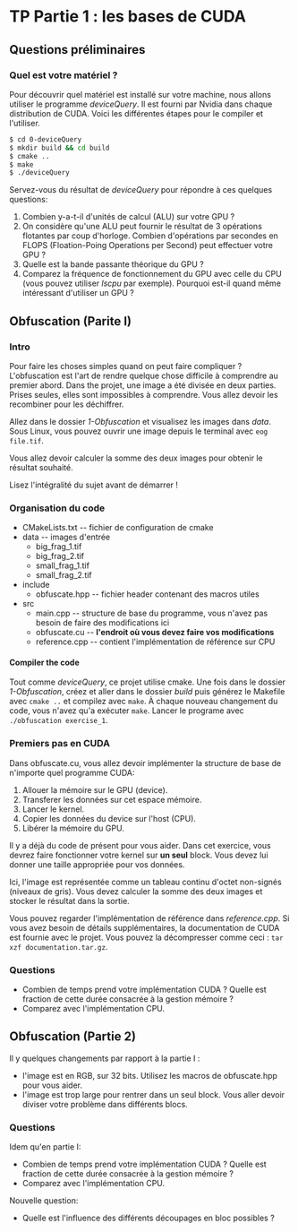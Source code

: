 # TP Partie 1 : les bases de CUDA

## Questions préliminaires
### Quel est votre matériel ?

Pour découvrir quel matériel est installé sur votre machine, nous allons utiliser le programme *deviceQuery*. Il est fourni par Nvidia dans chaque distribution de CUDA. Voici les différentes étapes pour le compiler et l'utiliser.

```bash
$ cd 0-deviceQuery
$ mkdir build && cd build
$ cmake ..
$ make
$ ./deviceQuery
```

Servez-vous du résultat de *deviceQuery* pour répondre à ces quelques questions:
1. Combien y-a-t-il d'unités de calcul (ALU) sur votre GPU ?
2. On considère qu'une ALU peut fournir le résultat de 3 opérations flotantes par coup d'horloge. Combien d'opérations par secondes en FLOPS (Floation-Poing Operations per Second) peut effectuer votre GPU ?
3. Quelle est la bande passante théorique du GPU ?
4. Comparez la fréquence de fonctionnement du GPU avec celle du CPU (vous pouvez utiliser *lscpu* par exemple). Pourquoi est-il quand même intéressant d'utiliser un GPU ?

## Obfuscation (Parite I)
### Intro

Pour faire les choses simples quand on peut faire compliquer ? L'obfuscation est l'art de rendre quelque chose difficile à comprendre au premier abord. Dans the projet, une image a été divisée en deux parties. Prises seules, elles sont impossibles à comprendre. Vous allez devoir les recombiner pour les déchiffrer.

Allez dans le dossier *1-Obfuscation* et visualisez les images dans *data*. Sous Linux, vous pouvez ouvrir une image depuis le terminal avec `eog file.tif`.

Vous allez devoir calculer la somme des deux images pour obtenir le résultat souhaité.

Lisez l'intégralité du sujet avant de démarrer !

### Organisation du code

* CMakeLists.txt                  -- fichier de configuration de cmake
* data                            -- images d'entrée
  * big_frag_1.tif
  * big_frag_2.tif
  * small_frag_1.tif
  * small_frag_2.tif
* include
  * obfuscate.hpp               -- fichier header contenant des macros utiles
* src
  * main.cpp                    -- structure de base du programme, vous n'avez pas besoin de faire des modifications ici
  * obfuscate.cu                -- **l'endroit où vous devez faire vos modifications**
  * reference.cpp               -- contient l'implémentation de référence sur CPU


#### Compiler the code
Tout comme *deviceQuery*, ce projet utilise cmake. Une fois dans le dossier *1-Obfuscation*, créez et aller dans le dossier *build* puis générez le Makefile avec `cmake ..` et compilez avec `make`. À chaque nouveau changement du code, vous n'avez qu'a exécuter `make`. Lancer le programe avec `./obfuscation exercise_1`.

### Premiers pas en CUDA
Dans obfuscate.cu, vous allez devoir implémenter la structure de base de n'importe quel programme CUDA:
1. Allouer la mémoire sur le GPU (device).
2. Transferer les données sur cet espace mémoire.
3. Lancer le kernel.
4. Copier les données du device sur l'host (CPU).
5. Libérer la mémoire du GPU.

Il y a déjà du code de présent pour vous aider. Dans cet exercice, vous devrez faire fonctionner votre kernel sur **un seul** block. Vous devez lui donner une taille appropriée pour vos données.

Ici, l'image est représentée comme un tableau continu d'octet non-signés (niveaux de gris). Vous devez calculer la somme des deux images et stocker le résultat dans la sortie.

Vous pouvez regarder l'implémentation de référence dans *reference.cpp*. Si vous avez besoin de détails supplémentaires, la documentation de CUDA est fournie avec le projet. Vous pouvez la décompresser comme ceci : `tar xzf documentation.tar.gz`.


### Questions

* Combien de temps prend votre implémentation CUDA ? Quelle est fraction de cette durée consacrée à la gestion mémoire ?
* Comparez avec l'implémentation CPU.

## Obfuscation (Partie 2)
Il y quelques changements par rapport à la partie I :
* l'image est en RGB, sur 32 bits. Utilisez les macros de obfuscate.hpp pour vous aider.
* l'image est trop large pour rentrer dans un seul block. Vous aller devoir diviser votre problème dans différents blocs.

### Questions

Idem qu'en partie I:
* Combien de temps prend votre implémentation CUDA ? Quelle est fraction de cette durée consacrée à la gestion mémoire ?
* Comparez avec l'implémentation CPU.

Nouvelle question:
* Quelle est l'influence des différents découpages en bloc possibles ?
